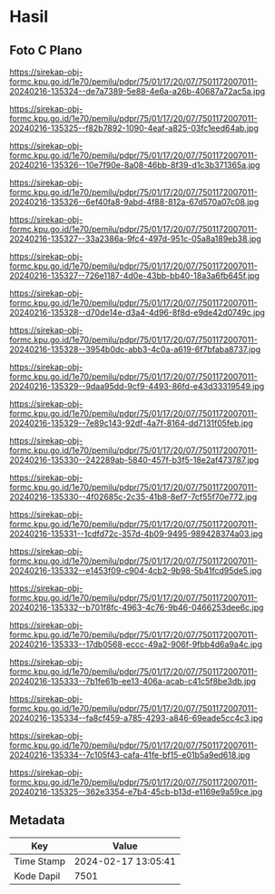# Hasil

## Foto C Plano

https://sirekap-obj-formc.kpu.go.id/1e70/pemilu/pdpr/75/01/17/20/07/7501172007011-20240216-135324--de7a7389-5e88-4e6a-a26b-40687a72ac5a.jpg

https://sirekap-obj-formc.kpu.go.id/1e70/pemilu/pdpr/75/01/17/20/07/7501172007011-20240216-135325--f82b7892-1090-4eaf-a825-03fc1eed64ab.jpg

https://sirekap-obj-formc.kpu.go.id/1e70/pemilu/pdpr/75/01/17/20/07/7501172007011-20240216-135326--10e7f90e-8a08-46bb-8f39-d1c3b371365a.jpg

https://sirekap-obj-formc.kpu.go.id/1e70/pemilu/pdpr/75/01/17/20/07/7501172007011-20240216-135326--6ef40fa8-9abd-4f88-812a-67d570a07c08.jpg

https://sirekap-obj-formc.kpu.go.id/1e70/pemilu/pdpr/75/01/17/20/07/7501172007011-20240216-135327--33a2386a-9fc4-497d-951c-05a8a189eb38.jpg

https://sirekap-obj-formc.kpu.go.id/1e70/pemilu/pdpr/75/01/17/20/07/7501172007011-20240216-135327--726e1187-4d0e-43bb-bb40-18a3a6fb645f.jpg

https://sirekap-obj-formc.kpu.go.id/1e70/pemilu/pdpr/75/01/17/20/07/7501172007011-20240216-135328--d70de14e-d3a4-4d96-8f8d-e9de42d0749c.jpg

https://sirekap-obj-formc.kpu.go.id/1e70/pemilu/pdpr/75/01/17/20/07/7501172007011-20240216-135328--3954b0dc-abb3-4c0a-a619-6f7bfaba8737.jpg

https://sirekap-obj-formc.kpu.go.id/1e70/pemilu/pdpr/75/01/17/20/07/7501172007011-20240216-135329--9daa95dd-9cf9-4493-86fd-e43d33319549.jpg

https://sirekap-obj-formc.kpu.go.id/1e70/pemilu/pdpr/75/01/17/20/07/7501172007011-20240216-135329--7e89c143-92df-4a7f-8164-dd7131f05feb.jpg

https://sirekap-obj-formc.kpu.go.id/1e70/pemilu/pdpr/75/01/17/20/07/7501172007011-20240216-135330--242289ab-5840-457f-b3f5-18e2af473787.jpg

https://sirekap-obj-formc.kpu.go.id/1e70/pemilu/pdpr/75/01/17/20/07/7501172007011-20240216-135330--4f02685c-2c35-41b8-8ef7-7cf55f70e772.jpg

https://sirekap-obj-formc.kpu.go.id/1e70/pemilu/pdpr/75/01/17/20/07/7501172007011-20240216-135331--1cdfd72c-357d-4b09-9495-989428374a03.jpg

https://sirekap-obj-formc.kpu.go.id/1e70/pemilu/pdpr/75/01/17/20/07/7501172007011-20240216-135332--e1453f09-c904-4cb2-9b98-5b41fcd95de5.jpg

https://sirekap-obj-formc.kpu.go.id/1e70/pemilu/pdpr/75/01/17/20/07/7501172007011-20240216-135332--b701f8fc-4963-4c76-9b46-0466253dee6c.jpg

https://sirekap-obj-formc.kpu.go.id/1e70/pemilu/pdpr/75/01/17/20/07/7501172007011-20240216-135333--17db0568-eccc-49a2-906f-9fbb4d6a9a4c.jpg

https://sirekap-obj-formc.kpu.go.id/1e70/pemilu/pdpr/75/01/17/20/07/7501172007011-20240216-135333--7b1fe61b-ee13-406a-acab-c41c5f8be3db.jpg

https://sirekap-obj-formc.kpu.go.id/1e70/pemilu/pdpr/75/01/17/20/07/7501172007011-20240216-135334--fa8cf459-a785-4293-a846-69eade5cc4c3.jpg

https://sirekap-obj-formc.kpu.go.id/1e70/pemilu/pdpr/75/01/17/20/07/7501172007011-20240216-135334--7c105f43-cafa-41fe-bf15-e01b5a9ed618.jpg

https://sirekap-obj-formc.kpu.go.id/1e70/pemilu/pdpr/75/01/17/20/07/7501172007011-20240216-135325--362e3354-e7b4-45cb-b13d-e1169e9a59ce.jpg


## Metadata

| Key        | Value               |
| ---------- | ------------------- |
| Time Stamp | 2024-02-17 13:05:41 |
| Kode Dapil | 7501                |



